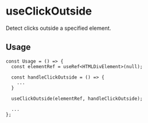 # useClickOutside

Detect clicks outside a specified element.

## Usage

```tsx
const Usage = () => {
  const elementRef = useRef<HTMLDivElement>(null);

  const handleClickOutside = () => {
    ...
  }

  useClickOutside(elementRef, handleClickOutside);

  ...
};
```
